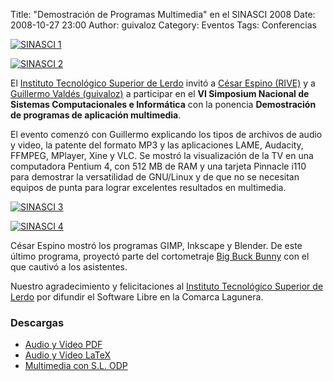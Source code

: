 Title: "Demostración de Programas Multimedia" en el SINASCI 2008
Date: 2008-10-27 23:00
Author: guivaloz
Category: Eventos
Tags: Conferencias

[![SINASCI 1]({attach}2008-10-23-tec-lerdo-sinasci-4/tec-lerdo-sinasci-1-small.jpg)]({attach}2008-10-23-tec-lerdo-sinasci-4/tec-lerdo-sinasci-1.jpg)

[![SINASCI 2]({attach}2008-10-23-tec-lerdo-sinasci-4/tec-lerdo-sinasci-2-small.jpg)]({attach}2008-10-23-tec-lerdo-sinasci-4/tec-lerdo-sinasci-2.jpg)

El [Instituto Tecnológico Superior de Lerdo](http://www.itslerdo.edu.mx) invitó a [César Espino (RIVE)](http://riveonline.com) y a [Guillermo Valdés (guivaloz)](http://movimientolibre.com) a participar en el __VI Simposium Nacional de Sistemas Computacionales e Informática__ con la ponencia __Demostración de programas de aplicación multimedia__.

El evento comenzó con Guillermo explicando los tipos de archivos de audio y video, la patente del formato MP3 y las aplicaciones LAME, Audacity, FFMPEG, MPlayer, Xine y VLC. Se mostró la visualización de la TV en una computadora Pentium 4, con 512 MB de RAM y una tarjeta Pinnacle i110 para demostrar la versatilidad de GNU/Linux y de que no se necesitan equipos de punta para lograr excelentes resultados en multimedia.

[![SINASCI 3]({attach}2008-10-23-tec-lerdo-sinasci-4/tec-lerdo-sinasci-3-small.jpg)]({attach}2008-10-23-tec-lerdo-sinasci-4/tec-lerdo-sinasci-3.jpg)

[![SINASCI 4]({attach}2008-10-23-tec-lerdo-sinasci-4/tec-lerdo-sinasci-4-small.jpg)]({attach}2008-10-23-tec-lerdo-sinasci-4/tec-lerdo-sinasci-4.jpg)

César Espino mostró los programas GIMP, Inkscape y Blender. De este último programa, proyectó parte del cortometraje [Big Buck Bunny](http://www.bigbuckbunny.org) con el que cautivó a los asistentes.

Nuestro agradecimiento y felicitaciones al [Instituto Tecnológico Superior de Lerdo](http://www.itslerdo.edu.mx) por difundir el Software Libre en la Comarca Lagunera.

### Descargas

* [Audio y Video PDF](2008-10-23-tec-lerdo-sinasci-4/audio-y-video-en-gnu-linux.pdf)
* [Audio y Video LaTeX](2008-10-23-tec-lerdo-sinasci-4/audio-y-video-en-gnu-linux.tar.gz)
* [Multimedia con S.L. ODP](2008-10-23-tec-lerdo-sinasci-4/multimedia-con-software-libre.odp)
